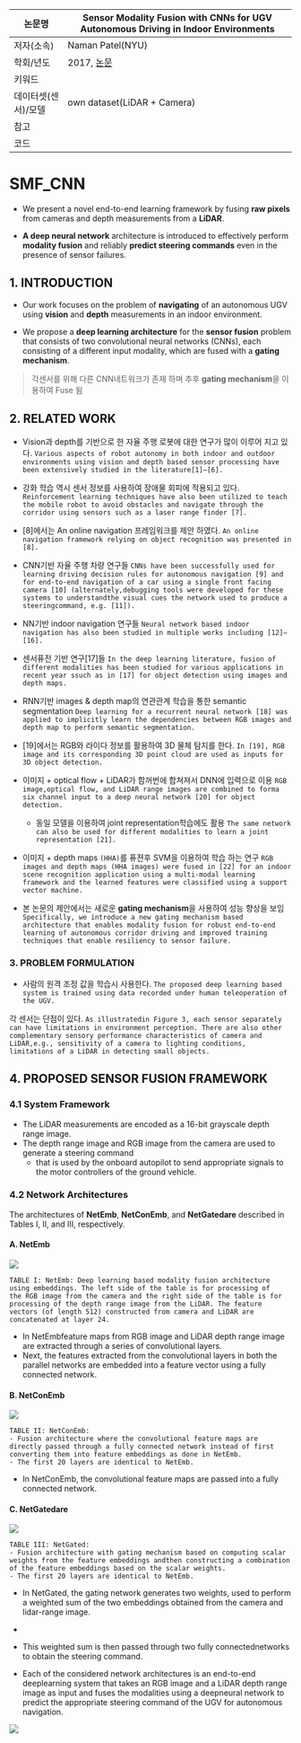 | 논문명 | Sensor Modality Fusion with CNNs for UGV Autonomous Driving in Indoor Environments |
| --- | --- |
| 저자\(소속\) | Naman Patel\(NYU\) |
| 학회/년도 | 2017, [논문](http://cims.nyu.edu/~achoroma/NonFlash/Papers/SMF_CNN.pdf) |
| 키워드 |   |
| 데이터셋(센서)/모델 | own dataset(LiDAR + Camera) |
| 참고 |  |
| 코드 |  |

# SMF_CNN

- We present a novel end-to-end learning framework by fusing **raw pixels** from cameras and depth measurements from a **LiDAR**. 

- **A deep neural network** architecture is introduced to effectively perform **modality fusion** and reliably **predict steering commands** even in the presence of sensor failures. 

## 1. INTRODUCTION

- Our work focuses on the problem of **navigating** of an autonomous UGV using **vision** and **depth** measurements in an indoor environment. 

- We propose a **deep learning architecture** for the **sensor fusion** problem that consists of two convolutional neural networks (CNNs), each consisting of a different input modality, which are fused with a **gating mechanism**. 

> 각센서를 위해 다른 CNN네트워크가 존재 하며 추후 **gating mechanism**을 이용하여 Fuse 됨 

## 2. RELATED WORK

- Vision과  depth를 기반으로 한 자율 주행 로봇에 대한 연구가 많이 이루어 지고 있다. `Various aspects of robot autonomy in both indoor and outdoor environments using vision and depth based sensor processing have been extensively studied in the literature[1]–[6]. `

- 강화 학습 역시 센서 정보를 사용하여 장애물 회피에 적용되고 있다. `Reinforcement learning techniques have also been utilized to teach the mobile robot to avoid obstacles and navigate through the corridor using sensors such as a laser range finder [7]. `

- [8]에서는 An online navigation 프레임워크를 제안 하였다. `An online navigation framework relying on object recognition was presented in [8]. `

- CNN기반 자율 주행 차량 연구들 `CNNs have been successfully used for learning driving decision rules for autonomous navigation [9] and for end-to-end navigation of a car using a single front facing camera [10] (alternately,debugging tools were developed for these systems to understandthe visual cues the network used to produce a steeringcommand, e.g. [11]). `

- NN기반 indoor navigation 연구들 `Neural network based indoor navigation has also been studied in multiple works including [12]–[16].`

- 센서퓨전 기반 연구[17]들 `In the deep learning literature, fusion of different modalities has been studied for various applications in recent year ssuch as in [17] for object detection using images and depth maps. `


- RNN기반 images & depth map의 연관관계 학습을 통한 semantic segmentation `Deep learning for a recurrent neural network [18] was applied to implicitly learn the dependencies between RGB images and depth map to perform semantic segmentation.`

- [19]에서는 RGB와 라이다 정보를 활용하여 3D 물체 탐지를 한다. `In [19], RGB image and its corresponding 3D point cloud are used as inputs for 3D object detection. `

- 이미지 +  optical flow + LiDAR가 함꺼번에 합쳐져서 DNN에 입력으로 이용 `RGB image,optical flow, and LiDAR range images are combined to forma six channel input to a deep neural network [20] for object detection. `
	- 동일 모델을 이용하여 joint representation학습에도 활용 `The same network can also be used for different modalities to learn a joint representation [21]. `

- 이미지 + depth maps `(HHA)`를 퓨젼후 SVM을 이용하여 학습 하는 연구 `RGB images and depth maps (HHA images) were fused in [22] for an indoor scene recognition application using a multi-modal learning framework and the learned features were classified using a support vector machine.`



- 본 논문의 제안에서는 새로운 **gating mechanism**을 사용하여 성능 향상을 보임 ` Specifically, we introduce a new gating mechanism based architecture that enables modality fusion for robust end-to-end learning of autonomous corridor driving and improved training techniques that enable resiliency to sensor failure. `

### 3. PROBLEM FORMULATION

- 사람의 원격 조정 값을 학습시 사용한다. `The proposed deep learning based system is trained using data recorded under human teleoperation of the UGV.`

각 센서는 단점이 있다. `As illustratedin Figure 3, each sensor separately can have limitations in environment perception. There are also other complementary sensory performance characteristics of camera and LiDAR,e.g., sensitivity of a camera to lighting conditions, limitations of a LiDAR in detecting small objects.`

## 4. PROPOSED SENSOR FUSION FRAMEWORK

### 4.1 System Framework

- The LiDAR measurements are encoded as a 16-bit grayscale depth range image. 
- The depth range image and RGB image from the camera are used to generate a steering command 
	- that is used by the onboard autopilot to send appropriate signals to the motor controllers of the ground vehicle.

### 4.2 Network Architectures

The architectures of **NetEmb**, **NetConEmb**, and **NetGatedare** described in Tables I, II, and III, respectively. 

#### A. NetEmb

![](https://i.imgur.com/0LPYU7q.png)
```
TABLE I: NetEmb: Deep learning based modality fusion architecture using embeddings. The left side of the table is for processing of
the RGB image from the camera and the right side of the table is for processing of the depth range image from the LiDAR. The feature
vectors (of length 512) constructed from camera and LiDAR are concatenated at layer 24.
```

- In NetEmbfeature maps from RGB image and LiDAR depth range image are extracted through a series of convolutional layers.
- Next, the features extracted from the convolutional layers in both the parallel networks are embedded into a feature vector using a fully connected network. 

#### B. NetConEmb

![](https://i.imgur.com/5k3d8rE.png)
```
TABLE II: NetConEmb: 
- Fusion architecture where the convolutional feature maps are directly passed through a fully connected network instead of first converting them into feature embeddings as done in NetEmb. 
- The first 20 layers are identical to NetEmb.
```
- In NetConEmb, the convolutional feature maps are passed into a fully connected network. 

#### C. NetGatedare

![](https://i.imgur.com/u5ZtFGF.png)
```
TABLE III: NetGated: 
- Fusion architecture with gating mechanism based on computing scalar weights from the feature embeddings andthen constructing a combination of the feature embeddings based on the scalar weights. 
- The first 20 layers are identical to NetEmb.
```

- In NetGated, the gating network generates two weights, used to perform a weighted sum of the two embeddings obtained from the camera and lidar-range image.
- 
- This weighted sum is then passed through two fully connectednetworks to obtain the steering command. 

- Each of the considered network architectures is an end-to-end deeplearning system that takes an RGB image and a LiDAR depth range image as input and fuses the modalities using a deepneural network to predict the appropriate steering command of the UGV for autonomous navigation.

![](https://i.imgur.com/FnFDsYn.png)
<!--stackedit_data:
eyJoaXN0b3J5IjpbNTUxNTEyMTk5XX0=
-->